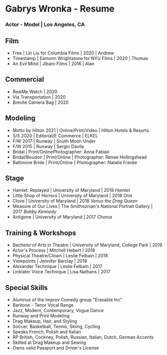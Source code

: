 # Gabrys Wronka - Resume

### Actor - Model | Los Angeles, CA


## Film 

* Free | Lin Liu for Columbia Films | 2020 | Andrew
* Timestamp | Eamonn Wrightstone for NYU Films | 2020 | Thomas
* An Evil Mind | Jibaro Films | 2016 | Alan

## Commercial 

* RealMe Watch | 2020
* Via Transportation | 2020
* Brevite Camera Bag | 2020

## Modeling 

- Motto by Hilton 2021 | Online/Print/Video | Hilton Hotels & Resorts
- S/S 2020 | Editorial/E Commerce | ELKEL
- F/W 2017 | Runway | South Moon Under
- F/W 2015 | Runway | Sergio Davila
- Bridal | Print/OnlinePhotographer: Anna Fabian
- Bridal/Boudoir | Print/Online | Photographer: Renee Hollingshead
- Baltimore Bride | Print/Online | Photographer: Natalie Franke

## Stage 

- Hamlet: Replayed | University of Maryland | 2019
*Hamlet*
- Little Shop of Horrors | University of Maryland | 2018
*Orin*
- Clove | University of Maryland | 2018
*Venus the Drag Queen*
- Measure of Our Lives | The Smithsonian's National Portrait Gallery | 2017
*Bobby Kennedy*
- Antigone | University of Maryland | 2017
*Chorus*

## Training & Workshops

* Bachelor of Arts in Theatre | University of Maryland, College Park | 2019
* Actor's Process | Mitchell Hebert | 2018
* Physical Theatre/Clown | Leslie Felbain | 2018​
* Viewpoints | Jennifer Barclay | 2018
* Alexander Technique | Leslie Felbain | 2017​
* Linklater Voice Technique | Lisa Nathans | 2017

## Special Skills 

* Alumnus of the Improv Comedy group "Erasable Inc"
* Baritone - Tenor Vocal Range
* Jazz, Modern, Contemporary, Vogue Dance
* Runway and Print Modeling
* Drag Makeup, Hair, and Styling
* Soccer, Basketball, Tennis, Skiing, Cycling
* Speaks French, Polish and Italian
* RP British, Cockney, Polish, Russian, Italian, Dutch, German Accents
* Skilled at Drag Makeup and Sewing
* Owns valid Passport and Driver's License